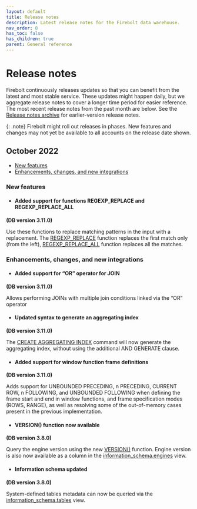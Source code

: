 ```yaml
---
layout: default
title: Release notes
description: Latest release notes for the Firebolt data warehouse.
nav_order: 8
has_toc: false
has_children: true
parent: General reference
---
```


# Release notes

Firebolt continuously releases updates so that you can benefit from the latest and most stable service. These updates might happen daily, but we aggregate release notes to cover a longer time period for easier reference. The most recent release notes from the past month are below. See the [Release notes archive](release-notes-archive.md) for earlier-version release notes.

{: .note}
Firebolt might roll out releases in phases. New features and changes may not yet be available to all accounts on the release date shown.

## October 2022

* [New features](#new-features)
* [Enhancements, changes, and new integrations](#enhancements-changes-and-new-integrations)

### New features

* #### <!--- FIR-15853 —-->Added support for functions REGEXP\_REPLACE and REGEXP\_REPLACE\_ALL
**(DB version 3.11.0)**

  Use these functions to replace matching patterns in the input with a replacement. The [REGEXP\_REPLACE](../sql-reference/functions-reference/regexp-replace.md) function replaces the first match only (from the left), [REGEXP\_REPLACE\_ALL](../sql-reference/functions-reference/regexp-replace.md) function replaces all the matches.

### Enhancements, changes, and new integrations

* #### <!--- FIR-14886 —-->Added support for “OR” operator for JOIN 
**(DB version 3.11.0)**

  Allows performing JOINs with multiple join conditions linked via the “OR” operator

* #### <!--- FIR-15683 —-->Updated syntax to generate an aggregating index 
**(DB version 3.11.0)**

  The [CREATE AGGREGATING INDEX](../sql-reference/commands/create-aggregating-index.md) command will now generate the aggregating index, without using the additional AND GENERATE clause. 

* #### <!--- FIR-15452 —-->Added support for window function frame definitions
**(DB version 3.11.0)**

Adds support for UNBOUNDED PRECEDING, n PRECEDING, CURRENT ROW, n FOLLOWING, and UNBOUNDED FOLLOWING when defining the frame start and end in window functions, and frame specification modes (ROWS, RANGE), as well as resolving some of the out-of-memory cases present in the previous implementation.

* #### <!--- FIR-15022 —-->VERSION() function now available
**(DB version 3.8.0)**

  Query the engine version using the new [VERSION()](../sql-reference/functions-reference/version.md) function. Engine version is also now available as a column in the [information\_schema.engines](../general-reference/information-schema/engines.md) view. 

* #### <!--- FIR-15152 —--> Information schema updated
**(DB version 3.8.0)**

  System-defined tables metadata can now be queried via the [information\_schema.tables](../general-reference/information-schema/tables.md) view.



